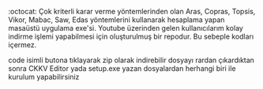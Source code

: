 :octocat: Çok kriterli karar verme yöntemlerinden  olan Aras, Copras, Topsis, Vikor, Mabac, Saw, Edas  yöntemlerini kullanarak hesaplama yapan masaüstü uygulama exe'si.
Youtube üzerinden gelen kullanıcılarım kolay indirme işlemi yapabilmesi için oluşturulmuş bir repodur. Bu sebeple kodları içermez.

code isimli butona tıklayarak zip olarak indirebilir dosyayı rardan çıkardıktan sonra CKKV Editor yada setup.exe yazan dosyalardan herhangi biri ile kurulum yapabilirsiniz
